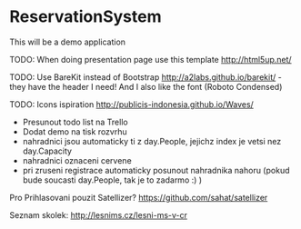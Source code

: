 ReservationSystem
=================

This will be a demo application 

TODO: When doing presentation page use this template http://html5up.net/

TODO: Use BareKit instead of Bootstrap http://a2labs.github.io/barekit/ - they have the header I need! And I also like the font (Roboto Condensed) 

TODO: Icons ispiration http://publicis-indonesia.github.io/Waves/

* Presunout todo list na Trello
* Dodat demo na tisk rozvrhu
* nahradnici jsou automaticky ti z day.People, jejichz index je vetsi nez day.Capacity
* nahradnici oznaceni cervene
* pri zruseni registrace automaticky posunout nahradnika nahoru (pokud bude soucasti day.People, tak je to zadarmo :) )

Pro Prihlasovani pouzit Satellizer? https://github.com/sahat/satellizer

Seznam skolek: http://lesnims.cz/lesni-ms-v-cr
